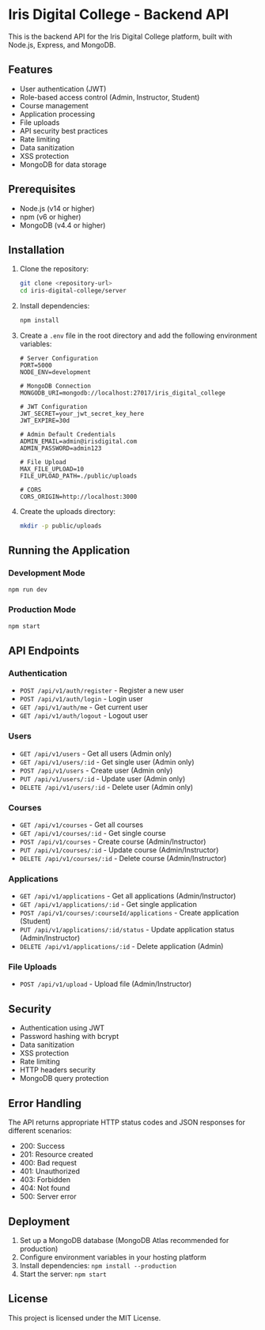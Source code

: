 # Iris Digital College - Backend API

This is the backend API for the Iris Digital College platform, built with Node.js, Express, and MongoDB.

## Features

- User authentication (JWT)
- Role-based access control (Admin, Instructor, Student)
- Course management
- Application processing
- File uploads
- API security best practices
- Rate limiting
- Data sanitization
- XSS protection
- MongoDB for data storage

## Prerequisites

- Node.js (v14 or higher)
- npm (v6 or higher)
- MongoDB (v4.4 or higher)

## Installation

1. Clone the repository:
   ```bash
   git clone <repository-url>
   cd iris-digital-college/server
   ```

2. Install dependencies:
   ```bash
   npm install
   ```

3. Create a `.env` file in the root directory and add the following environment variables:
   ```
   # Server Configuration
   PORT=5000
   NODE_ENV=development
   
   # MongoDB Connection
   MONGODB_URI=mongodb://localhost:27017/iris_digital_college
   
   # JWT Configuration
   JWT_SECRET=your_jwt_secret_key_here
   JWT_EXPIRE=30d
   
   # Admin Default Credentials
   ADMIN_EMAIL=admin@irisdigital.com
   ADMIN_PASSWORD=admin123
   
   # File Upload
   MAX_FILE_UPLOAD=10
   FILE_UPLOAD_PATH=./public/uploads
   
   # CORS
   CORS_ORIGIN=http://localhost:3000
   ```

4. Create the uploads directory:
   ```bash
   mkdir -p public/uploads
   ```

## Running the Application

### Development Mode
```bash
npm run dev
```

### Production Mode
```bash
npm start
```

## API Endpoints

### Authentication
- `POST /api/v1/auth/register` - Register a new user
- `POST /api/v1/auth/login` - Login user
- `GET /api/v1/auth/me` - Get current user
- `GET /api/v1/auth/logout` - Logout user

### Users
- `GET /api/v1/users` - Get all users (Admin only)
- `GET /api/v1/users/:id` - Get single user (Admin only)
- `POST /api/v1/users` - Create user (Admin only)
- `PUT /api/v1/users/:id` - Update user (Admin only)
- `DELETE /api/v1/users/:id` - Delete user (Admin only)

### Courses
- `GET /api/v1/courses` - Get all courses
- `GET /api/v1/courses/:id` - Get single course
- `POST /api/v1/courses` - Create course (Admin/Instructor)
- `PUT /api/v1/courses/:id` - Update course (Admin/Instructor)
- `DELETE /api/v1/courses/:id` - Delete course (Admin/Instructor)

### Applications
- `GET /api/v1/applications` - Get all applications (Admin/Instructor)
- `GET /api/v1/applications/:id` - Get single application
- `POST /api/v1/courses/:courseId/applications` - Create application (Student)
- `PUT /api/v1/applications/:id/status` - Update application status (Admin/Instructor)
- `DELETE /api/v1/applications/:id` - Delete application (Admin)

### File Uploads
- `POST /api/v1/upload` - Upload file (Admin/Instructor)

## Security

- Authentication using JWT
- Password hashing with bcrypt
- Data sanitization
- XSS protection
- Rate limiting
- HTTP headers security
- MongoDB query protection

## Error Handling

The API returns appropriate HTTP status codes and JSON responses for different scenarios:

- 200: Success
- 201: Resource created
- 400: Bad request
- 401: Unauthorized
- 403: Forbidden
- 404: Not found
- 500: Server error

## Deployment

1. Set up a MongoDB database (MongoDB Atlas recommended for production)
2. Configure environment variables in your hosting platform
3. Install dependencies: `npm install --production`
4. Start the server: `npm start`

## License

This project is licensed under the MIT License.
